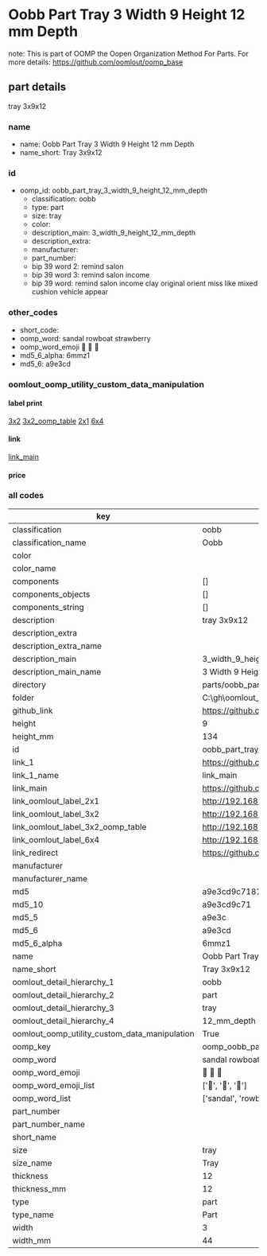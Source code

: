 # Oobb Part Tray 3 Width 9 Height 12 mm Depth  

note: This is part of OOMP the Oopen Organization Method For Parts. For more details: https://github.com/oomlout/oomp_base

##  part details
  



tray 3x9x12



### name
* name: Oobb Part Tray 3 Width 9 Height 12 mm Depth
* name_short: Tray 3x9x12 
### id
* oomp_id: oobb_part_tray_3_width_9_height_12_mm_depth
  * classification: oobb
  * type: part
  * size: tray
  * color: 
  * description_main: 3_width_9_height_12_mm_depth
  * description_extra: 
  * manufacturer: 
  * part_number: 
  * bip 39 word 2: remind salon
  * bip 39 word 3: remind salon income
  * bip 39 word: remind salon income clay original orient miss like mixed cushion vehicle appear

### other_codes
* short_code: 
* oomp_word: sandal rowboat strawberry
* oomp_word_emoji :sandal: :rowboat: :strawberry:
* md5_6_alpha: 6mmz1
* md5_6: a9e3cd






### oomlout_oomp_utility_custom_data_manipulation
#### label print
[3x2](http://192.168.1.245:1112/?label=oomp%206mmz1)
[3x2_oomp_table](http://192.168.1.108:1112/?label=oomp%206mmz1)
[2x1](http://192.168.1.242:1112/?label=oomp%206mmz1)
[6x4](http://192.168.1.55:1112/?label=oomp%206mmz1)    

#### link

[link_main](https://github.com/oomlout/oomlout_oobb_version_4_generated_parts/tree/main/navigation_oomp/oobb/part/tray/3_width_9_height_12_mm_depth/part)                              

#### price







### all codes 
| key | value |  
| --- | --- |  
| classification | oobb |  
| classification_name | Oobb |  
| color |  |  
| color_name |  |  
| components | [] |  
| components_objects | [] |  
| components_string | [] |  
| description | tray 3x9x12 |  
| description_extra |  |  
| description_extra_name |  |  
| description_main | 3_width_9_height_12_mm_depth |  
| description_main_name | 3 Width 9 Height 12 mm Depth |  
| directory | parts/oobb_part_tray_3_width_9_height_12_mm_depth |  
| folder | C:\gh\oomlout_oobb_version_4_generated_parts\parts\oobb_part_tray_3_width_9_height_12_mm_depth |  
| github_link | https://github.com/oomlout/oomlout_oomp_part_src/tree/main/parts/oobb_part_tray_3_width_9_height_12_mm_depth |  
| height | 9 |  
| height_mm | 134 |  
| id | oobb_part_tray_3_width_9_height_12_mm_depth |  
| link_1 | https://github.com/oomlout/oomlout_oobb_version_4_generated_parts/tree/main/navigation_oomp/oobb/part/tray/3_width_9_height_12_mm_depth/part |  
| link_1_name | link_main |  
| link_main | https://github.com/oomlout/oomlout_oobb_version_4_generated_parts/tree/main/navigation_oomp/oobb/part/tray/3_width_9_height_12_mm_depth/part |  
| link_oomlout_label_2x1 | http://192.168.1.242:1112/?label=oomp%206mmz1 |  
| link_oomlout_label_3x2 | http://192.168.1.245:1112/?label=oomp%206mmz1 |  
| link_oomlout_label_3x2_oomp_table | http://192.168.1.108:1112/?label=oomp%206mmz1 |  
| link_oomlout_label_6x4 | http://192.168.1.55:1112/?label=oomp%206mmz1 |  
| link_redirect | https://github.com/oomlout/oomlout_oobb_version_4_generated_parts/tree/main/parts/oobb_tray_03_09_12 |  
| manufacturer |  |  
| manufacturer_name |  |  
| md5 | a9e3cd9c7181b1ba724e52a2e52fa5ae |  
| md5_10 | a9e3cd9c71 |  
| md5_5 | a9e3c |  
| md5_6 | a9e3cd |  
| md5_6_alpha | 6mmz1 |  
| name | Oobb Part Tray 3 Width 9 Height 12 mm Depth |  
| name_short | Tray 3x9x12  |  
| oomlout_detail_hierarchy_1 | oobb |  
| oomlout_detail_hierarchy_2 | part |  
| oomlout_detail_hierarchy_3 | tray |  
| oomlout_detail_hierarchy_4 | 12_mm_depth |  
| oomlout_oomp_utility_custom_data_manipulation | True |  
| oomp_key | oomp_oobb_part_tray_3_width_9_height_12_mm_depth |  
| oomp_word | sandal rowboat strawberry |  
| oomp_word_emoji | :sandal: :rowboat: :strawberry: |  
| oomp_word_emoji_list | [':sandal:', ':rowboat:', ':strawberry:'] |  
| oomp_word_list | ['sandal', 'rowboat', 'strawberry'] |  
| part_number |  |  
| part_number_name |  |  
| short_name |  |  
| size | tray |  
| size_name | Tray |  
| thickness | 12 |  
| thickness_mm | 12 |  
| type | part |  
| type_name | Part |  
| width | 3 |  
| width_mm | 44 |  
